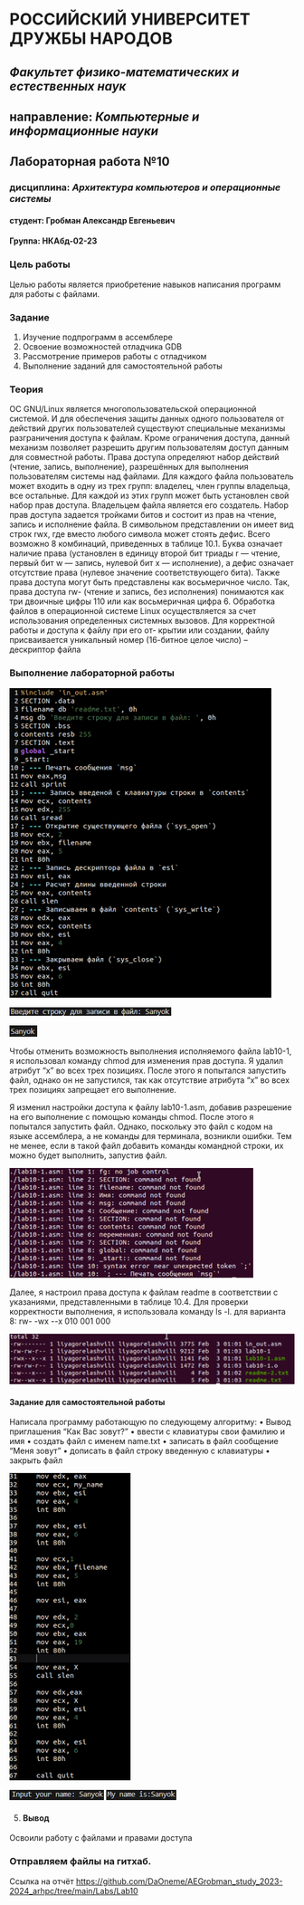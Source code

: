 # РОССИЙСКИЙ УНИВЕРСИТЕТ ДРУЖБЫ НАРОДОВ

## _Факультет физико-математических и естественных наук_ 
## направление: _Компьютерные и информационные науки_









## Лабораторная работа №10

### дисциплина: *Архитектура компьютеров и операционные системы*



#### студент:     Гробман Александр Евгеньевич
#### Группа:     НКАбд-02-23

### Цель работы 

Целью работы является приобретение навыков написания программ для работы с файлами.


### Задание 

1. Изучение подпрограмм в ассемблере
2. Освоение возможностей отладчика GDB
3. Рассмотрение примеров работы с отладчиком
4. Выполнение заданий для самостоятельной работы



### Теория

ОС GNU/Linux является многопользовательской операционной системой. И
для обеспечения защиты данных одного пользователя от действий других пользователей существуют специальные механизмы разграничения доступа к файлам. Кроме ограничения доступа, данный механизм позволяет разрешить другим пользователям доступ данным для совместной работы.
Права доступа определяют набор действий (чтение, запись, выполнение), разрешённых для выполнения пользователям системы над файлами. Для каждого
файла пользователь может входить в одну из трех групп: владелец, член группы владельца, все остальные. Для каждой из этих групп может быть установлен
свой набор прав доступа. Владельцем файла является его создатель.
Набор прав доступа задается тройками битов и состоит из прав на чтение, запись и исполнение файла. В символьном представлении он имеет вид строк rwx,
где вместо любого символа может стоять дефис. Всего возможно 8 комбинаций,
приведенных в таблице 10.1. Буква означает наличие права (установлен в единицу второй бит триады r — чтение, первый бит w — запись, нулевой бит х —
исполнение), а дефис означает отсутствие права (нулевое значение соответствующего бита). Также права доступа могут быть представлены как восьмеричное
число. Так, права доступа rw- (чтение и запись, без исполнения) понимаются
как три двоичные цифры 110 или как восьмеричная цифра 6.
Обработка файлов в операционной системе Linux осуществляется за счет использования определенных системных вызовов. Для корректной работы и доступа к файлу при его от- крытии или создании, файлу присваивается уникальный номер (16-битное целое число) – дескриптор файла



### Выполнение лабораторной работы


![im 0](https://github.com/DaOneme/AEGrobman_study_2023-2024_arhpc/blob/main/Labs/Lab10/resourses/images/image0.png?raw=true)


![im1](https://github.com/DaOneme/AEGrobman_study_2023-2024_arhpc/blob/main/Labs/Lab10/resourses/images/image1.png?raw=true)

![im2](https://github.com/DaOneme/AEGrobman_study_2023-2024_arhpc/blob/main/Labs/Lab10/resourses/images/image2.png?raw=true)



Чтобы отменить возможность выполнения исполняемого файла lab10-1, я использовал команду chmod для изменения прав доступа. Я удалил атрибут “x”
во всех трех позициях. После этого я попытался запустить файл, однако он не
запустился, так как отсутствие атрибута “x” во всех трех позициях запрещает
его выполнение.

Я изменил настройки доступа к файлу lab10-1.asm, добавив разрешение на
его выполнение с помощью команды chmod. После этого я попытался запустить файл.
Однако, поскольку это файл с кодом на языке ассемблера, а не команды для терминала, возникли ошибки. Тем не менее, если в такой файл добавить команды командной строки, их можно будет выполнить, запустив файл.

![im3](https://github.com/DaOneme/AEGrobman_study_2023-2024_arhpc/blob/main/Labs/Lab10/resourses/images/image3.png?raw=true)


Далее, я настроил права доступа к файлам readme в соответствии с указаниями, представленными в таблице 10.4. Для проверки корректности выполнения,
я использовала команду ls -l.
для варианта 8: rw- -wx --x 010 001 000

![im4](https://github.com/DaOneme/AEGrobman_study_2023-2024_arhpc/blob/main/Labs/Lab10/resourses/images/image4.png?raw=true)



#### Задание для самостоятельной работы


Написала программу работающую по следующему алгоритму:
• Вывод приглашения “Как Вас зовут?”
• ввести с клавиатуры свои фамилию и имя
• создать файл с именем name.txt
• записать в файл сообщение “Меня зовут”
• дописать в файл строку введенную с клавиатуры
• закрыть файл


![im5](https://github.com/DaOneme/AEGrobman_study_2023-2024_arhpc/blob/main/Labs/Lab10/resourses/images/image5.png?raw=true)


![im6](https://github.com/DaOneme/AEGrobman_study_2023-2024_arhpc/blob/main/Labs/Lab10/resourses/images/image6.png?raw=true)
![im7](https://github.com/DaOneme/AEGrobman_study_2023-2024_arhpc/blob/main/Labs/Lab10/resourses/images/image7.png?raw=true)


5. #### Вывод

Освоили работy с файлами и правами доступа


### Отправляем файлы на гитхаб.

Ссылка на отчёт <https://github.com/DaOneme/AEGrobman_study_2023-2024_arhpc/tree/main/Labs/Lab10>










